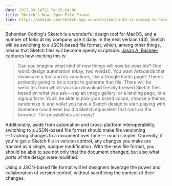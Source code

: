 ```yaml
---
date: 2017-03-14T21:34:26-04:00
title: Sketch’s New, Open File Format 
link: https://medium.com/sketch-app-sources/sketch-43-is-coming-to-town-with-a-new-game-an-open-file-format-ae62e7e7c223#.4g2vhqu93
---
```


Bohemian Coding's Sketch is a wonderful design tool for MacOS, and a number of folks at my company use it daily. In the next version (43), Sketch will be switching to a JSON-based file format, which, among other things, means that Sketch files will become openly scriptable. [Jasim A. Basheer](https://medium.com/sketch-app-sources/sketch-43-is-coming-to-town-with-a-new-game-an-open-file-format-ae62e7e7c223#.4g2vhqu93) captures how exciting this is: 

> Can you imagine what kind of new things will now be possible? One word: design automation (okay, two words!). You want Artboards that showcase a font and its variations, like a Google Fonts page? There’s probably going to be a script to generate that file. There will be websites from which you can download freshly brewed Sketch files based on what you ask — say an image gallery, or a landing page, or a signup form. You’ll be able to pick your brand colors, choose a theme, randomize it, and voila! you have a Sketch design to start playing with. Someone could even build a Sketch equivalent that runs on the browser. The possibilities are many!

Additionally, aside from automation and cross-platform interoperability, switching to a JSON-based file format should make file versioning — tracking changes to a document over time — much simpler. Currently, if you're got a Sketch file in version control, any changes you make are tracked as a single, opaque modification. With the new file format, you should be able to see not only that the document changed, but also what _parts_ of the design were modified. 

Using a JSON-based file format will let designers leverage the power and collaboration of version control, without sacrificing the context of their changes.

